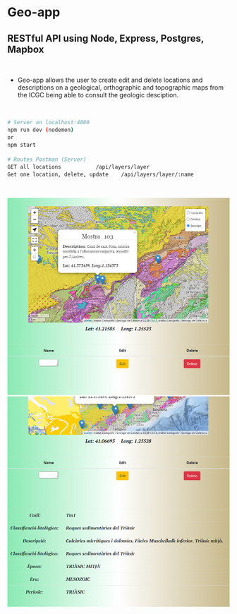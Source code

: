 # Geo-app
## RESTful API using Node, Express, Postgres, Mapbox 

<br>

* Geo-app allows the user to create edit and delete locations and descriptions on a geological,  orthographic and topographic maps from the ICGC being able to consult the geologic desciption.

<br>

```bash
# Server on localhost:4000
npm run dev (nodemon)
or
npm start

# Routes Postman (Server)
GET all locations    		/api/layers/layer
Get one location, delete, update 	/api/layers/layer/:name

```
<br>

<p align="center">
<img   src="./img/mapaapp.PNG">
<img   src="./img/desc.PNG">
</p>